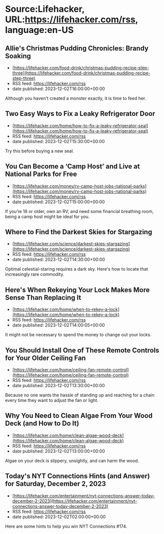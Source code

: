 # Source:Lifehacker, URL:https://lifehacker.com/rss, language:en-US

## Allie's Christmas Pudding Chronicles: Brandy Soaking
 - [https://lifehacker.com/food-drink/christmas-pudding-recipe-step-three](https://lifehacker.com/food-drink/christmas-pudding-recipe-step-three)
 - RSS feed: https://lifehacker.com/rss
 - date published: 2023-12-02T16:00:00+00:00

Although you haven't created a monster exactly, it is time to feed her.

## Two Easy Ways to Fix a Leaky Refrigerator Door
 - [https://lifehacker.com/home/how-to-fix-a-leaky-refrigerator-seal](https://lifehacker.com/home/how-to-fix-a-leaky-refrigerator-seal)
 - RSS feed: https://lifehacker.com/rss
 - date published: 2023-12-02T15:30:00+00:00

Try this before buying a new seal.

## You Can Become a ‘Camp Host’ and Live at National Parks for Free
 - [https://lifehacker.com/money/rv-camp-host-jobs-national-parks](https://lifehacker.com/money/rv-camp-host-jobs-national-parks)
 - RSS feed: https://lifehacker.com/rss
 - date published: 2023-12-02T15:00:00+00:00

If you’re 18 or older, own an RV, and need some financial breathing room, being a camp host might be ideal for you.

## Where to Find the Darkest Skies for Stargazing
 - [https://lifehacker.com/science/darkest-skies-stargazing](https://lifehacker.com/science/darkest-skies-stargazing)
 - RSS feed: https://lifehacker.com/rss
 - date published: 2023-12-02T14:30:00+00:00

Optimal celestial-staring requires a dark sky. Here's how to locate that increasingly rare commodity.

## Here's When Rekeying Your Lock Makes More Sense Than Replacing It
 - [https://lifehacker.com/home/when-to-rekey-a-lock](https://lifehacker.com/home/when-to-rekey-a-lock)
 - RSS feed: https://lifehacker.com/rss
 - date published: 2023-12-02T14:00:05+00:00

It might not be necessary to spend the money to change out your locks.

## You Should Install One of These Remote Controls for Your Older Ceiling Fan
 - [https://lifehacker.com/home/ceiling-fan-remote-control](https://lifehacker.com/home/ceiling-fan-remote-control)
 - RSS feed: https://lifehacker.com/rss
 - date published: 2023-12-02T13:30:00+00:00

Because no one wants the hassle of standing up and reaching for a chain every time they want to adjust the fan or light.

## Why You Need to Clean Algae From Your Wood Deck (and How to Do It)
 - [https://lifehacker.com/home/clean-algae-wood-deck](https://lifehacker.com/home/clean-algae-wood-deck)
 - RSS feed: https://lifehacker.com/rss
 - date published: 2023-12-02T13:00:00+00:00

Algae on your deck is slippery, unsightly, and can harm the wood.

## Today's NYT Connections Hints (and Answer) for Saturday, December 2, 2023
 - [https://lifehacker.com/entertainment/nyt-connections-answer-today-december-2-2023](https://lifehacker.com/entertainment/nyt-connections-answer-today-december-2-2023)
 - RSS feed: https://lifehacker.com/rss
 - date published: 2023-12-02T02:00:00+00:00

Here are some hints to help you win NYT Connections #174.

